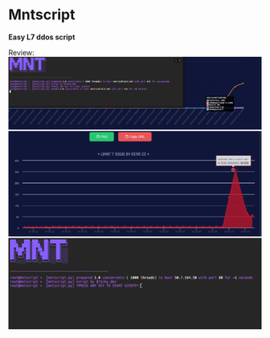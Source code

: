 # Mntscript
__Easy L7 ddos script__

Review:
![PowerProof](https://github.com/tickydev/mntscript/blob/main/proof.png?raw=true)
![PowerProof](https://github.com/tickydev/mntscript/blob/main/proof2.png?raw=true)
![PowerProof](https://github.com/tickydev/mntscript/blob/main/proof3.png?raw=true)
